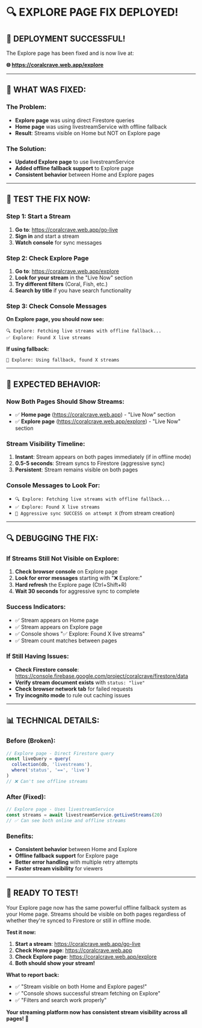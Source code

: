 # 🔍 EXPLORE PAGE FIX DEPLOYED!

## 🎉 DEPLOYMENT SUCCESSFUL!

The Explore page has been fixed and is now live at:

**🌐 https://coralcrave.web.app/explore**

---

## 🔧 WHAT WAS FIXED:

### The Problem:

- **Explore page** was using direct Firestore queries
- **Home page** was using livestreamService with offline fallback
- **Result**: Streams visible on Home but NOT on Explore page

### The Solution:

- **Updated Explore page** to use livestreamService
- **Added offline fallback support** to Explore page
- **Consistent behavior** between Home and Explore pages

---

## 🧪 TEST THE FIX NOW:

### Step 1: Start a Stream

1. **Go to**: https://coralcrave.web.app/go-live
2. **Sign in** and start a stream
3. **Watch console** for sync messages

### Step 2: Check Explore Page

1. **Go to**: https://coralcrave.web.app/explore
2. **Look for your stream** in the "Live Now" section
3. **Try different filters** (Coral, Fish, etc.)
4. **Search by title** if you have search functionality

### Step 3: Check Console Messages

**On Explore page, you should now see:**

```
🔍 Explore: Fetching live streams with offline fallback...
✅ Explore: Found X live streams
```

**If using fallback:**

```
🔄 Explore: Using fallback, found X streams
```

---

## 🎯 EXPECTED BEHAVIOR:

### Now Both Pages Should Show Streams:

- ✅ **Home page** (https://coralcrave.web.app) - "Live Now" section
- ✅ **Explore page** (https://coralcrave.web.app/explore) - "Live Now" section

### Stream Visibility Timeline:

1. **Instant**: Stream appears on both pages immediately (if in offline mode)
2. **0.5-5 seconds**: Stream syncs to Firestore (aggressive sync)
3. **Persistent**: Stream remains visible on both pages

### Console Messages to Look For:

- `🔍 Explore: Fetching live streams with offline fallback...`
- `✅ Explore: Found X live streams`
- `🔄 Aggressive sync SUCCESS on attempt X` (from stream creation)

---

## 🔍 DEBUGGING THE FIX:

### If Streams Still Not Visible on Explore:

1. **Check browser console** on Explore page
2. **Look for error messages** starting with "❌ Explore:"
3. **Hard refresh** the Explore page (Ctrl+Shift+R)
4. **Wait 30 seconds** for aggressive sync to complete

### Success Indicators:

- ✅ Stream appears on Home page
- ✅ Stream appears on Explore page
- ✅ Console shows "✅ Explore: Found X live streams"
- ✅ Stream count matches between pages

### If Still Having Issues:

- **Check Firestore console**: https://console.firebase.google.com/project/coralcrave/firestore/data
- **Verify stream document exists** with `status: "live"`
- **Check browser network tab** for failed requests
- **Try incognito mode** to rule out caching issues

---

## 📊 TECHNICAL DETAILS:

### Before (Broken):

```javascript
// Explore page - Direct Firestore query
const liveQuery = query(
  collection(db, 'livestreams'),
  where('status', '==', 'live')
)
// ❌ Can't see offline streams
```

### After (Fixed):

```javascript
// Explore page - Uses livestreamService
const streams = await livestreamService.getLiveStreams(20)
// ✅ Can see both online and offline streams
```

### Benefits:

- **Consistent behavior** between Home and Explore
- **Offline fallback support** for Explore page
- **Better error handling** with multiple retry attempts
- **Faster stream visibility** for viewers

---

## 🎉 READY TO TEST!

Your Explore page now has the same powerful offline fallback system as your Home page. Streams should be visible on both pages regardless of whether they're synced to Firestore or still in offline mode.

**Test it now:**

1. **Start a stream**: https://coralcrave.web.app/go-live
2. **Check Home page**: https://coralcrave.web.app
3. **Check Explore page**: https://coralcrave.web.app/explore
4. **Both should show your stream!**

**What to report back:**

- ✅ "Stream visible on both Home and Explore pages!"
- ✅ "Console shows successful stream fetching on Explore"
- ✅ "Filters and search work properly"

**Your streaming platform now has consistent stream visibility across all pages! 🚀**
